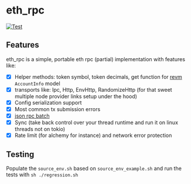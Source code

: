 # eth_rpc

[![Test](https://github.com/copiumnicus/eth_rpc/actions/workflows/test.yaml/badge.svg)](https://github.com/copiumnicus/eth_rpc/actions/workflows/test.yaml)

## Features

eth_rpc is a simple, portable eth rpc (partial) implementation with features like:
- [X] Helper methods: token symbol, token decimals, get function for [revm](https://github.com/bluealloy/revm) `AccountInfo` model
- [X] transports like: Ipc, Http, EnvHttp, RandomizeHttp (for that sweet multiple node provider links setup under the hood)
- [X] Config serialization support 
- [X] Most common tx submission errors
- [X] [json rpc batch](https://sajya.github.io/docs/batch/)
- [X] Sync (take back control over your thread runtime and run it on linux threads not on tokio)
- [X] Rate limit (for alchemy for instance) and network error protection

## Testing

Populate the `source_env.sh` based on `source_env_example.sh` and run the tests with `sh ./regression.sh` 
